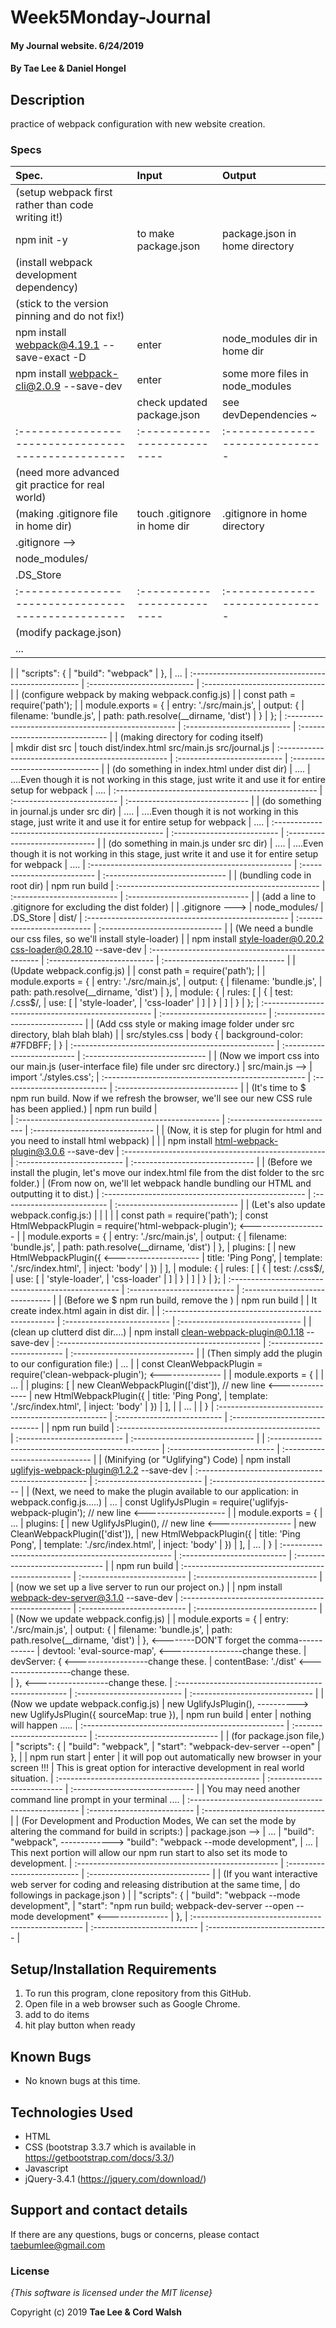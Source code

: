 # Week5Monday-Journal

#### My Journal website. 6/24/2019

#### By **Tae Lee & Daniel Hongel**

## Description

practice of webpack configuration with new website creation.

### Specs
| Spec.                                               | Input                       | Output                          |
| :-------------------------------------------------- | :-------------------------- | :------------------------------ |
| (setup webpack first rather than code writing it!)  |                             |                                 |
| npm init -y                                         | to make package.json        | package.json in home directory  |
| (install webpack development dependency)            |                             |                                 |
| (stick to the version pinning and do not fix!)      |                             |                                 |
| npm install webpack@4.19.1 --save-exact -D          | enter                       | node_modules dir in home dir    |
| npm install webpack-cli@2.0.9 --save-dev            | enter                       | some more files in node_modules |
|                                                     | check updated package.json  | see devDependencies ~           |
| :-------------------------------------------------- | :-------------------------- | :------------------------------ |
| (need more advanced git practice for real world)    |                             |                                 |
| (making .gitignore file in home dir)                | touch .gitignore in home dir| .gitignore in home directory    |
| .gitignore -->                                      |                             |                                 |
| node_modules/                                       |                             |                                 |
| .DS_Store                                           |                             |                                 |
| :-------------------------------------------------- | :-------------------------- | :------------------------------ |
| (modify package.json)                               |                             |                                 |    
| ...
|
| "scripts": {
|     "build": "webpack"
|  },
| ...
| :-------------------------------------------------- | :-------------------------- | :------------------------------ |
| (configure webpack by making webpack.config.js)     |
| const path = require('path');
|
| module.exports = {
|  entry: './src/main.js',
|  output: {
|    filename: 'bundle.js',
|    path: path.resolve(__dirname, 'dist')
|  }
| };
| :-------------------------------------------------- | :-------------------------- | :------------------------------ |
| (making directory for coding itself)        
| mkdir dist src
| touch dist/index.html src/main.js src/journal.js
| :-------------------------------------------------- | :-------------------------- | :------------------------------ |
| (do something in index.html under dist dir)
| ....
| ....Even though it is not working in this stage, just write it and use it for entire setup for webpack
| ....
| :-------------------------------------------------- | :-------------------------- | :------------------------------ |
| (do something in journal.js under src dir)
| ....
| ....Even though it is not working in this stage, just write it and use it for entire setup for webpack
| ....
| :-------------------------------------------------- | :-------------------------- | :------------------------------ |
| (do something in main.js under src dir)
| ....
| ....Even though it is not working in this stage, just write it and use it for entire setup for webpack
| ....
| :-------------------------------------------------- | :-------------------------- | :------------------------------ |
| (bundling code in root dir)
| npm run build
| :-------------------------------------------------- | :-------------------------- | :------------------------------ |
| (add a line to .gitignore for excluding the dist folder)
|
| .gitignore --->
| node_modules/
| .DS_Store
| dist/
| :-------------------------------------------------- | :-------------------------- | :------------------------------ |
| (We need a bundle our css files, so we'll install style-loader)
|
| npm install style-loader@0.20.2 css-loader@0.28.10 --save-dev
| :-------------------------------------------------- | :-------------------------- | :------------------------------ |
| (Update webpack.config.js)
|
| const path = require('path');
|
| module.exports = {
|   entry: './src/main.js',
|   output: {
|     filename: 'bundle.js',
|     path: path.resolve(__dirname, 'dist')
|   },
|   module: {
|     rules: [
|       {
|         test: /\.css$/,
|         use: [
|           'style-loader',
|           'css-loader'
|         ]
|       }
|     ]
|   }
| };
| :-------------------------------------------------- | :-------------------------- | :------------------------------ |
| (Add css style or making image folder under src directory, blah blah blah)
|
| src/styles.css
| body {
|   background-color: #7FDBFF;
| }
| :-------------------------------------------------- | :-------------------------- | :------------------------------ |
| (Now we import css into our main.js (user-interface file) file under src directory.)
| src/main.js -->
| import './styles.css';
| :-------------------------------------------------- | :-------------------------- | :------------------------------ |
| (It's time to $ npm run build. Now if we refresh the browser, we'll see our new CSS rule has been applied.)
| npm run build                                       |             
| :-------------------------------------------------- | :-------------------------- | :------------------------------ |
| (Now, it is step for plugin for html and you need to install html webpack)        |                                 |
| npm install html-webpack-plugin@3.0.6 --save-dev
| :-------------------------------------------------- | :-------------------------- | :------------------------------ |
| (Before we install the plugin, let's move our index.html file from the dist folder to the src folder.)
| (From now on, we'll let webpack handle bundling our HTML and outputting it to dist.)
| :-------------------------------------------------- | :-------------------------- | :------------------------------ |
| (Let's also update webpack.config.js:)              |                             |                                 |
|
| const path = require('path');
| const HtmlWebpackPlugin = require('html-webpack-plugin');   <-------------------
|
| module.exports = {
|   entry: './src/main.js',
|   output: {
|     filename: 'bundle.js',
|     path: path.resolve(__dirname, 'dist')
|   },
|   plugins: [
|     new HtmlWebpackPlugin({           <---------------------
|       title: 'Ping Pong',
|       template: './src/index.html',
|       inject: 'body'
|     })
|   ],
|   module: {
|     rules: [
|       {
|         test: /\.css$/,
|         use: [
|           'style-loader',
|           'css-loader'
|         ]
|       }
|     ]
|   }
| };
| :-------------------------------------------------- | :-------------------------- | :------------------------------ |
| (Before we $ npm run build,  remove the <script> tag currently linking our bundled JavaScript from index.html)
| (remove this line only: <script type="text/javascript" src="bundle.js"></script>)
| npm run build  |   |   It create index.html again in dist dir. |
| :-------------------------------------------------- | :-------------------------- | :------------------------------ |
| (clean up clutterd dist dir....)
| npm install clean-webpack-plugin@0.1.18 --save-dev
| :-------------------------------------------------- | :-------------------------- | :------------------------------ |
| (Then simply add the plugin to our configuration file:)
| ...
|
| const CleanWebpackPlugin = require('clean-webpack-plugin');   <---------------
|
| module.exports = {
|
|   ...
|
|   plugins: [
|     new CleanWebpackPlugin(['dist']),   // new line <---------------
|     new HtmlWebpackPlugin({
|       title: 'Ping Pong',
|       template: './src/index.html',
|       inject: 'body'
|     })
|   ],
|
|   ...
|
| }
| :-------------------------------------------------- | :-------------------------- | :------------------------------ |
| npm run build
| :-------------------------------------------------- | :-------------------------- | :------------------------------ |
| :-------------------------------------------------- | :-------------------------- | :------------------------------ |
| (Minifying (or "Uglifying") Code)
| npm install uglifyjs-webpack-plugin@1.2.2 --save-dev
| :-------------------------------------------------- | :-------------------------- | :------------------------------ |
| (Next, we need to make the plugin available to our application: in webpack.config.js.....)
| ...
| const UglifyJsPlugin = require('uglifyjs-webpack-plugin');  // new line     <--------------------
|
| module.exports = {
|   ...
|   plugins: [
|     new UglifyJsPlugin(),    // new line    <------------------
|     new CleanWebpackPlugin(['dist']),
|     new HtmlWebpackPlugin({
|       title: 'Ping Pong',
|       template: './src/index.html',
|       inject: 'body'
|     })
|   ],
|   ...
| }
| :-------------------------------------------------- | :-------------------------- | :------------------------------ |
| npm run build
| :-------------------------------------------------- | :-------------------------- | :------------------------------ |
| (now we set up a live server to run our project on.)
|
| npm install webpack-dev-server@3.1.0 --save-dev
| :-------------------------------------------------- | :-------------------------- | :------------------------------ |
| (Now we update webpack.config.js)
|
| module.exports = {
|  entry: './src/main.js',
|  output: {
|    filename: 'bundle.js',
|    path: path.resolve(__dirname, 'dist')
|  }, <--------DON'T forget the comma------------
|  devtool: 'eval-source-map',  <------------------change these.
|  devServer: {                 <------------------change these.
|    contentBase: './dist'      <------------------change these.  
|  },                           <------------------change these.
| :-------------------------------------------------- | :-------------------------- | :------------------------------ |
| (Now we update webpack.config.js)
| new UglifyJsPlugin(),    ----------> new UglifyJsPlugin({ sourceMap: true }),
| npm run build | enter | nothing will happen .....
| :-------------------------------------------------- | :-------------------------- | :------------------------------ |
| (for package.json file,)
|   "scripts": {
|    "build": "webpack",
|    "start": "webpack-dev-server --open"
|  },
|
| npm run start | enter | it will pop out automatically new browser in your screen !!!
| This is great option for interactive development in real world situation.
| :-------------------------------------------------- | :-------------------------- | :------------------------------ |
| You may need another command line prompt in your terminal ....
| :-------------------------------------------------- | :-------------------------- | :------------------------------ |
| (For Development and Production Modes, We can set the mode by altering the command for build in scripts:)
| package.json -->
| ...
|  "build": "webpack", ------------->  "build": "webpack --mode development",
| ...
| This next portion will allow our npm run start to also set its mode to development.
| :-------------------------------------------------- | :-------------------------- | :------------------------------ |
| (If you want interactive web server for coding and releasing distribution at the same time,
| do followings in package.json )
|
| "scripts": {
|    "build": "webpack --mode development",
|    "start": "npm run build; webpack-dev-server --open --mode development"   <---------------
|  },
| :-------------------------------------------------- | :-------------------------- | :------------------------------ |



## Setup/Installation Requirements

1. To run this program, clone repository from this GitHub.
2. Open file in a web browser such as Google Chrome.
3. add to do items
4. hit play button when ready

## Known Bugs
* No known bugs at this time.

## Technologies Used
  * HTML
  * CSS (bootstrap 3.3.7 which is available in https://getbootstrap.com/docs/3.3/)
  * Javascript
  * jQuery-3.4.1 (https://jquery.com/download/)

## Support and contact details

If there are any questions, bugs or concerns, please contact taebumlee@gmail.com

### License

*{This software is licensed under the MIT license}*

Copyright (c) 2019 **Tae Lee & Cord Walsh**
